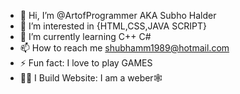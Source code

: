- 👋 Hi, I’m @ArtofProgrammer AKA Subho Halder
- 👀 I’m interested in {HTML,CSS,JAVA SCRIPT}
- 🌱 I’m currently learning C++ C#
- 📫 How to reach me shubhamm1989@hotmail.com
- ⚡ Fun fact: I love to play GAMES
- 🐱‍👤 I Build Website: I am a weber🕸

<!---
ArtofProgrammer/ArtofProgrammer is a ✨ special ✨ repository because its `README.md` (this file) appears on your GitHub profile.
You can click the Preview link to take a look at your changes.
--->
